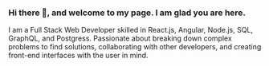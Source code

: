 ### Hi there 👋, and welcome to my page. I am glad you are here.
I am a Full Stack Web Developer skilled in React.js, Angular, Node.js, SQL, GraphQL, and Postgress. Passionate about breaking down complex problems to find solutions, collaborating with other developers, and creating front-end interfaces with the user in mind. 
<!--
**royeradames/royeradames** is a ✨ _special_ ✨ repository because its `README.md` (this file) appears on your GitHub profile.

Here are some ideas to get you started:

- 🔭 I’m currently working on ... Human Rights First and Better notes references
- 🌱 I’m currently learning ... Plotly.js, and Ant.design 
- 👯 I’m looking to collaborate on ... Better notes references
- 🤔 I’m looking for help with ... Plotly.js
- 💬 Ask me about ... REST API, Express.js, and Test Driven Development.
- 📫 How to reach me: ... RoyerAAdames@gmail.com 
- ⚡ Fun fact: ... I love to help.
-->
